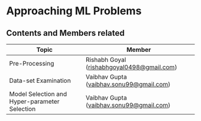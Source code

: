# Approaching ML Problems


## Contents and Members related
| Topic | Member |
| ----- | ------ |
| Pre-Processing | Rishabh Goyal (rishabhgoyal0498@gmail.com) |
| Data-set Examination | Vaibhav Gupta (vaibhav.sonu99@gmail.com) |
| Model Selection and Hyper-parameter Selection | Vaibhav Gupta (vaibhav.sonu99@gmail.com) |



